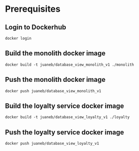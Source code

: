 # Prerequisites

## Login to Dockerhub
```
docker login
```


## Build the monolith docker image

```
docker build -t juaneb/database_view_monolith_v1 ./monolith
```
## Push the monolith docker image

```
docker push juaneb/database_view_monolith_v1
```


## Build the loyalty service docker image
```
docker build -t juaneb/database_view_loyalty_v1 ./loyalty
```


## Push the loyalty service docker image

```
docker push juaneb/database_view_loyalty_v1
```


